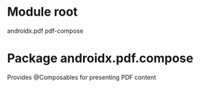 # Module root

androidx.pdf pdf-compose

# Package androidx.pdf.compose

Provides @Composables for presenting PDF content
